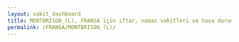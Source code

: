 ```yaml
---
layout: vakit_dashboard
title: MONTBRISON_(L), FRANSA için iftar, namaz vakitleri ve hava durumu - ilçe/eyalet seç
permalink: /FRANSA/MONTBRISON_(L)/
---
```


<script type="text/javascript">
  var GLOBAL_COUNTRY = 'FRANSA';
  var GLOBAL_CITY = 'MONTBRISON_(L)';
  var GLOBAL_STATE = '';
  var lat = 72;
  var lon = 21;
</script>

